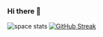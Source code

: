 ### Hi there 👋


![space stats](https://github-readme-stats.vercel.app/api?username=spaceman023&show_icons=true&theme=tokyonight)
[![GitHub Streak](https://streak-stats.demolab.com/?user=spaceman023&theme=tokyonight)](https://git.io/streak-stats)
